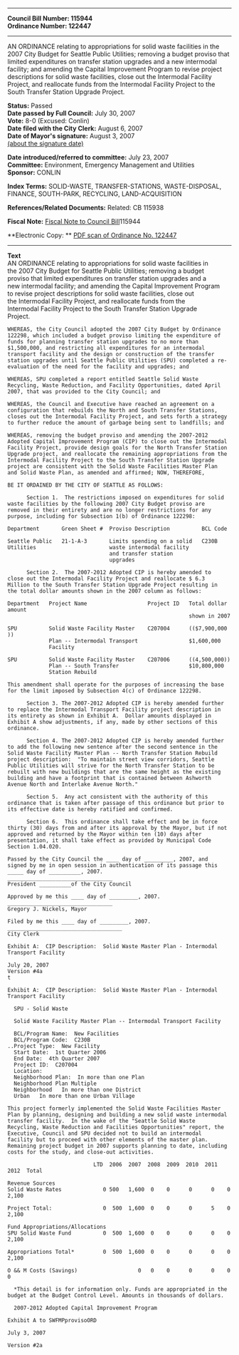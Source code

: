 * * * * *  
  
**Council Bill Number: [](#h0)[](#h2)115944**   
**Ordinance Number: 122447**  
  
* * * * *  
  
AN ORDINANCE relating to appropriations for solid waste facilities in the 2007 City Budget for Seattle Public Utilities; removing a budget proviso that limited expenditures on transfer station upgrades and a new intermodal facility; and amending the Capital Improvement Program to revise project descriptions for solid waste facilities, close out the Intermodal Facility Project, and reallocate funds from the Intermodal Facility Project to the South Transfer Station Upgrade Project.  
  
**Status:** Passed   
**Date passed by Full Council:** July 30, 2007   
**Vote:** 8-0 (Excused: Conlin)   
**Date filed with the City Clerk:** August 6, 2007   
**Date of Mayor's signature:** August 3, 2007   
[(about the signature date)](/~public/approvaldate.htm)   
  
  
**Date introduced/referred to committee:** July 23, 2007   
**Committee:** Environment, Emergency Management and Utilities   
**Sponsor:** CONLIN   
  
**Index Terms:** SOLID-WASTE, TRANSFER-STATIONS, WASTE-DISPOSAL, FINANCE, SOUTH-PARK, RECYCLING, LAND-ACQUISITION  
  
**References/Related Documents:** Related: CB 115938  
  
**Fiscal Note:** [Fiscal Note to Council Bill](http://clerk.seattle.gov/~public/fnote/115944.htm)[](#h1)[](#h3)115944  
  
**Electronic Copy: ** [PDF scan of Ordinance No. 122447](/~archives/Ordinances/Ord_122447.pdf)  
  
* * * * *  
  
**Text**  
    AN ORDINANCE relating to appropriations for solid waste facilities in  
    the 2007 City Budget for Seattle Public Utilities; removing a budget  
    proviso that limited expenditures on transfer station upgrades and a  
    new intermodal facility; and amending the Capital Improvement Program  
    to revise project descriptions for solid waste facilities, close out  
    the Intermodal Facility Project, and reallocate funds from the  
    Intermodal Facility Project to the South Transfer Station Upgrade  
    Project.  
  
    WHEREAS, the City Council adopted the 2007 City Budget by Ordinance  
    122298, which included a budget proviso limiting the expenditure of  
    funds for planning transfer station upgrades to no more than  
    $1,500,000, and restricting all expenditures for an intermodal  
    transport facility and the design or construction of the transfer  
    station upgrades until Seattle Public Utilities (SPU) completed a re-  
    evaluation of the need for the facility and upgrades; and  
  
    WHEREAS, SPU completed a report entitled Seattle Solid Waste  
    Recycling, Waste Reduction, and Facility Opportunities, dated April  
    2007, that was provided to the City Council; and  
  
    WHEREAS, the Council and Executive have reached an agreement on a  
    configuration that rebuilds the North and South Transfer Stations,  
    closes out the Intermodal Facility Project, and sets forth a strategy  
    to further reduce the amount of garbage being sent to landfills; and  
  
    WHEREAS, removing the budget proviso and amending the 2007-2012  
    Adopted Capital Improvement Program (CIP) to close out the Intermodal  
    Facility Project, provide design goals for the North Transfer Station  
    Upgrade project, and reallocate the remaining appropriations from the  
    Intermodal Facility Project to the South Transfer Station Upgrade  
    project are consistent with the Solid Waste Facilities Master Plan  
    and Solid Waste Plan, as amended and affirmed; NOW, THEREFORE,  
  
    BE IT ORDAINED BY THE CITY OF SEATTLE AS FOLLOWS:  
  
          Section 1.  The restrictions imposed on expenditures for solid  
    waste facilities by the following 2007 City Budget proviso are  
    removed in their entirety and are no longer restrictions for any  
    purpose, including for Subsection 1(b) of Ordinance 122298:  
  
    Department       Green Sheet #  Proviso Description          BCL Code  
  
    Seattle Public   21-1-A-3       Limits spending on a solid   C230B  
    Utilities                       waste intermodal facility  
                                    and transfer station  
                                    upgrades  
  
          Section 2.  The 2007-2012 Adopted CIP is hereby amended to  
    close out the Intermodal Facility Project and reallocate $ 6.3  
    Million to the South Transfer Station Upgrade Project resulting in  
    the total dollar amounts shown in the 2007 column as follows:  
  
    Department   Project Name                   Project ID   Total dollar amount  
                                                             shown in 2007  
  
    SPU          Solid Waste Facility Master    C207004      (($7,900,000 ))  
                 Plan -- Intermodal Transport                $1,600,000  
                 Facility  
  
    SPU          Solid Waste Facility Master    C207006      ((4,500,000))  
                 Plan -- South Transfer                      $10,800,000  
                 Station Rebuild  
  
    This amendment shall operate for the purposes of increasing the base  
    for the limit imposed by Subsection 4(c) of Ordinance 122298.  
  
          Section 3. The 2007-2012 Adopted CIP is hereby amended further  
    to replace the Intermodal Transport Facility project description in  
    its entirety as shown in Exhibit A.  Dollar amounts displayed in  
    Exhibit A show adjustments, if any, made by other sections of this  
    ordinance.  
  
          Section 4. The 2007-2012 Adopted CIP is hereby amended further  
    to add the following new sentence after the second sentence in the  
    Solid Waste Facility Master Plan -- North Transfer Station Rebuild  
    project description:  "To maintain street view corridors, Seattle  
    Public Utilities will strive for the North Transfer Station to be  
    rebuilt with new buildings that are the same height as the existing  
    building and have a footprint that is contained between Ashworth  
    Avenue North and Interlake Avenue North."  
  
          Section 5.  Any act consistent with the authority of this  
    ordinance that is taken after passage of this ordinance but prior to  
    its effective date is hereby ratified and confirmed.  
  
          Section 6.  This ordinance shall take effect and be in force  
    thirty (30) days from and after its approval by the Mayor, but if not  
    approved and returned by the Mayor within ten (10) days after  
    presentation, it shall take effect as provided by Municipal Code  
    Section 1.04.020.  
  
    Passed by the City Council the ____ day of _________, 2007, and  
    signed by me in open session in authentication of its passage this  
    _____ day of __________, 2007.  
    _________________________________  
    President __________of the City Council  
  
    Approved by me this ____ day of _________, 2007.  
    _________________________________  
    Gregory J. Nickels, Mayor  
  
    Filed by me this ____ day of _________, 2007.  
    ____________________________________  
    City Clerk  
  
    Exhibit A:  CIP Description:  Solid Waste Master Plan - Intermodal  
    Transport Facility  
  
    July 20, 2007  
    Version #4a  
    t  
  
    Exhibit A:  CIP Description:  Solid Waste Master Plan - Intermodal  
    Transport Facility  
  
      SPU - Solid Waste  
  
      Solid Waste Facility Master Plan -- Intermodal Transport Facility  
  
      BCL/Program Name:  New Facilities  
      BCL/Program Code:  C230B  
    ..Project Type:  New Facility  
      Start Date:  1st Quarter 2006  
      End Date:  4th Quarter 2007  
      Project ID:  C207004  
      Location:  
      Neighborhood Plan:  In more than one Plan  
      Neighborhood Plan Multiple  
      Neighborhood   In more than one District  
      Urban   In more than one Urban Village  
  
    This project formerly implemented the Solid Waste Facilities Master  
    Plan by planning, designing and building a new solid waste intermodal  
    transfer facility.  In the wake of the "Seattle Solid Waste  
    Recycling, Waste Reduction and Facilities Opportunities" report, the  
    Executive, Council and SPU decided not to build an intermodal  
    facility but to proceed with other elements of the master plan.  
    Remaining project budget in 2007 supports planning to date, including  
    costs for the study, and close-out activities.  
  
                               LTD  2006  2007  2008  2009  2010  2011  2012  Total  
  
    Revenue Sources  
    Solid Waste Rates             0 500   1,600  0    0      0      0    0    2,100  
  
    Project Total:                0  500  1,600  0    0      0      5    0    2,100  
  
    Fund Appropriations/Allocations  
    SPU Solid Waste Fund          0  500  1,600  0    0      0      0    0    2,100  
  
    Appropriations Total*         0  500  1,600  0    0      0      0    0    2,100  
  
    O && M Costs (Savings)                   0   0    0      0      0    0        0  
  
      *This detail is for information only. Funds are appropriated in the  
    budget at the Budget Control Level. Amounts in thousands of dollars.  
  
      2007-2012 Adopted Capital Improvement Program  
  
    Exhibit A to SWFMPprovisoORD  
  
    July 3, 2007  
  
    Version #2a  
